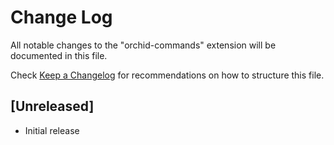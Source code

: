 # Change Log

All notable changes to the "orchid-commands" extension will be documented in this file.

Check [Keep a Changelog](http://keepachangelog.com/) for recommendations on how to structure this file.

## [Unreleased]

- Initial release